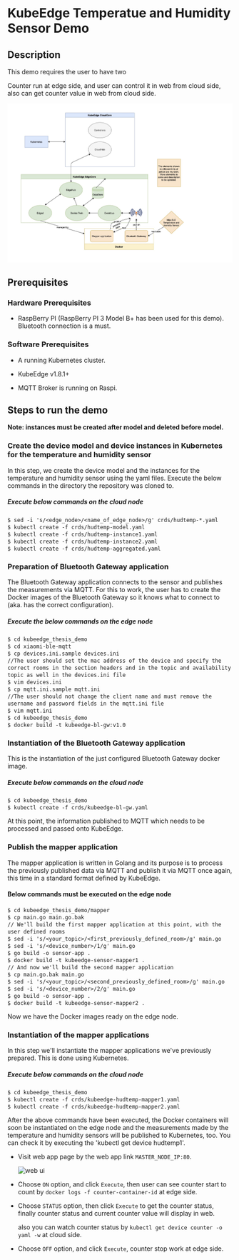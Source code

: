 # KubeEdge Temperatue and Humidity Sensor Demo

## Description

This demo requires the user to have two 

Counter run at edge side, and user can control it in web from cloud side, also can get counter value in web from cloud side.

![function model](./images/function-level_model.jpg)


## Prerequisites

### Hardware Prerequisites

* RaspBerry PI (RaspBerry PI 3 Model B+ has been used for this demo). Bluetooth connection is a must.

### Software Prerequisites

* A running Kubernetes cluster.

* KubeEdge v1.8.1+

* MQTT Broker is running on Raspi.

## Steps to run the demo

**Note: instances must be created after model and deleted before model.**

### Create the device model and device instances in Kubernetes for the temperature and humidity sensor

In this step, we create the device model and the instances for the temperature and humidity sensor using the yaml files.
Execute the below commands in the directory the repository was cloned to.

##### Execute below commands on the cloud node

```console
$ sed -i 's/<edge_node>/<name_of_edge_node>/g' crds/hudtemp-*.yaml
$ kubectl create -f crds/hudtemp-model.yaml
$ kubectl create -f crds/hudtemp-instance1.yaml
$ kubectl create -f crds/hudtemp-instance2.yaml
$ kubectl create -f crds/hudtemp-aggregated.yaml
```

### Preparation of Bluetooth Gateway application

The Bluetooth Gateway application connects to the sensor and publishes the measurements via MQTT.
For this to work, the user has to create the Docker images of the Bluetooth Gateway so it knows what to connect to (aka. has the correct configuration).

##### Execute the below commands on the edge node

```console
$ cd kubeedge_thesis_demo
$ cd xiaomi-ble-mqtt
$ cp devices.ini.sample devices.ini
//The user should set the mac address of the device and specify the correct rooms in the section headers and in the topic and availability topic as well in the devices.ini file
$ vim devices.ini
$ cp mqtt.ini.sample mqtt.ini
//The user should not change the client name and must remove the username and password fields in the mqtt.ini file
$ vim mqtt.ini
$ cd kubeedge_thesis_demo
$ docker build -t kubeedge-bl-gw:v1.0
```

### Instantiation of the Bluetooth Gateway application

This is the instantiation of the just configured Bluetooth Gateway docker image.

##### Execute below commands on the cloud node

```console
$ cd kubeedge_thesis_demo
$ kubectl create -f crds/kubeedge-bl-gw.yaml
```

At this point, the information published to MQTT which needs to be processed and passed onto KubeEdge.

### Publish the mapper application

The mapper application is written in Golang and its purpose is to process the previously published data via MQTT and publish it via MQTT once again, this time in a standard format defined by KubeEdge.

#### Below commands must be executed on the edge node

```console
$ cd kubeedge_thesis_demo/mapper
$ cp main.go main.go.bak
// We'll build the first mapper application at this point, with the user defined rooms
$ sed -i 's/<your_topic>/<first_previously_defined_room>/g' main.go
$ sed -i 's/<device_number>/1/g' main.go
$ go build -o sensor-app .
$ docker build -t kubeedge-sensor-mapper1 .
// And now we'll build the second mapper application
$ cp main.go.bak main.go
$ sed -i 's/<your_topic>/<second_previously_defined_room>/g' main.go
$ sed -i 's/<device_number>/2/g' main.go
$ go build -o sensor-app .
$ docker build -t kubeedge-sensor-mapper2 .
```

Now we have the Docker images ready on the edge node.

### Instantiation of the mapper applications

In this step we'll instantiate the mapper applications we've previously prepared. This is done using Kubernetes.

##### Execute below commands on the cloud node

```console
$ cd kubeedge_thesis_demo
$ kubectl create -f crds/kubeedge-hudtemp-mapper1.yaml
$ kubectl create -f crds/kubeedge-hudtemp-mapper2.yaml
```

After the above commands have been executed, the Docker containers will soon be instantiated on the edge node and the measurements made by the temperature and humidity sensors will be published to Kubernetes, too. You can check it by executing the 'kubectl get device hudtemp1'.

* Visit web app page by the web app link `MASTER_NODE_IP:80`.

  ![web ui](./images/web-ui.png)

* Choose `ON` option, and click `Execute`, then user can see counter start to count by `docker logs -f counter-container-id` at edge side.

* Choose `STATUS` option, then click `Execute` to get the counter status, finally counter status and current counter value will display in web.

  also you can watch counter status by `kubectl get device counter -o yaml -w` at cloud side.

* Choose `OFF` option, and click `Execute`, counter stop work at edge side.
